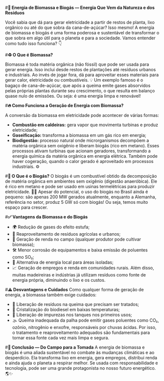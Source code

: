 #**🌱 Energia de Biomassa e Biogás — Energia Que Vem da Natureza e dos Resíduos**

Você sabia que dá para gerar eletricidade a partir de restos de planta, lixo orgânico ou até do que sobra da cana-de-açúcar? Isso mesmo! A energia de biomassa e biogás é uma forma poderosa e sustentável de transformar o que sobra em algo útil para o planeta e para a sociedade. Vamos entender como tudo isso funciona? 👇

#**♻️ O Que é Biomassa?**

Biomassa é toda matéria orgânica (não fóssil) que pode ser usada para gerar energia. Isso inclui desde restos de plantações até resíduos urbanos e industriais. Ao invés de jogar fora, dá para aproveitar esses materiais para gerar calor, eletricidade ou combustíveis. 💡
Um exemplo famoso é o bagaço de cana-de-açúcar, que após a queima emite gases absorvidos pelas próprias plantas durante seu crescimento, o que resulta em balanço quase nulo de emissões. Ou seja: é uma energia limpa e renovável!

#**🔥 Como Funciona a Geração de Energia com Biomassa?**

A conversão da biomassa em eletricidade pode acontecer de várias formas:
* **Combustão em caldeiras:** gera vapor que movimenta turbinas e produz eletricidade;
* **Gaseificação:** transforma a biomassa em um gás rico em energia;
* **Biodigestão:** processo natural onde microrganismos decompõem a matéria orgânica sem oxigênio e liberam biogás (rico em metano).
  Esses processos ativam turbinas que acionam geradores, transformando a energia química da matéria orgânica em energia elétrica. Também pode haver cogeração, quando o calor gerado é aproveitado em processos industriais. ⚙️

#**💨 O Que é o Biogás?**
O biogás é um combustível obtido da decomposição de matéria orgânica em ambientes sem oxigênio (digestão anaeróbica). Ele é rico em metano e pode ser usado em usinas termelétricas para produzir eletricidade. 🌽🔥
Apesar do potencial, o uso do biogás no Brasil ainda é pequeno: são apenas 200 MW gerados atualmente, enquanto a Alemanha, referência no setor, produz 5 GW só com biogás! Ou seja, temos muito espaço para crescer.

#**✅ Vantagens da Biomassa e do Biogás**
* 🌍 Redução de gases do efeito estufa;
* 🔁 Reaproveitamento de resíduos agrícolas e urbanos;
* 🌾 Geração de renda no campo (qualquer produtor pode cultivar biomassa);
* 🛠️ Menor corrosão de equipamentos e baixa emissão de poluentes como SO₂;
* 🌿 Alternativa de energia local para áreas isoladas;
* 📈 Geração de empregos e renda em comunidades rurais.
  Além disso, muitas madeireiras e indústrias já utilizam resíduos como fonte de energia própria, diminuindo o lixo e os custos.

#**⚠️ Desvantagens e Cuidados**
Como qualquer forma de geração de energia, a biomassa também exige cuidados:
* 🧪 Liberação de resíduos na queima que precisam ser tratados;
* 🧊 Cristalização do biodiesel em baixas temperaturas;
* 🧼 Liberação de impurezas nos tanques nos primeiros usos;
* 🌫️ Queima inadequada da palha pode emitir gases poluentes como CO₂, ozônio, nitrogênio e enxofre, responsáveis por chuvas ácidas.
  Por isso, o tratamento e reaproveitamento adequados são fundamentais para tornar essa fonte cada vez mais limpa e segura.

#**🌱 Conclusão — Do Campo para a Tomada**
A energia de biomassa e biogás é uma aliada sustentável no combate às mudanças climáticas e ao desperdício. Ela transforma lixo em energia, gera empregos, distribui renda e ainda ajuda o planeta a respirar melhor. Se usada com responsabilidade e tecnologia, pode ser uma grande protagonista no nosso futuro energético. 🌎✨

